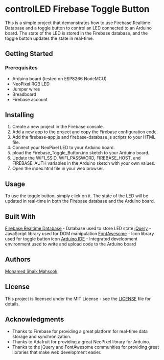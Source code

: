 # controlLED Firebase Toggle Button
This is a simple project that demonstrates how to use Firebase Realtime Database and a toggle button to control an LED connected to an Arduino board. The state of the LED is stored in the Firebase database, and the toggle button updates the state in real-time.

## Getting Started
### Prerequisites
* Arduino board (tested on ESP8266 NodeMCU)
* NeoPixel RGB LED
* Jumper wires
* Breadboard
* Firebase account

## Installing
1. Create a new project in the Firebase console.
2. Add a new app to the project and copy the Firebase configuration code.
3. Add the firebase-app.js and firebase-database.js scripts to your HTML file.
4. Connect your NeoPixel LED to your Arduino board.
5. pload the Firebase_Toggle_Button.ino sketch to your Arduino board.
6. Update the WIFI_SSID, WIFI_PASSWORD, FIREBASE_HOST, and FIREBASE_AUTH variables in the Arduino sketch with your own values.
7. Open the index.html file in your web browser.

## Usage
To use the toggle button, simply click on it. The state of the LED will be updated in real-time in both the Firebase database and the Arduino board.

## Built With
[Firebase Realtime Database](https://firebase.google.com/docs/database) - Database used to store LED state
[jQuery](https://jquery.com/) - JavaScript library used for DOM manipulation
[FontAwesome](https://fontawesome.com/) - Icon library used for toggle button icon
[Arduino IDE](https://www.arduino.cc/en/software) - Integrated development environment used to write and upload code to the Arduino board

## Authors
[Mohamed Shaik Mahsook](https://github.com/mahsook3)

## License
This project is licensed under the MIT License - see the [LICENSE](/LICENSE) file for details.

## Acknowledgments
* Thanks to Firebase for providing a great platform for real-time data storage and synchronization.
* Thanks to Adafruit for providing a great NeoPixel library for Arduino.
* Thanks to the jQuery and FontAwesome communities for providing great libraries that make web development easier.
